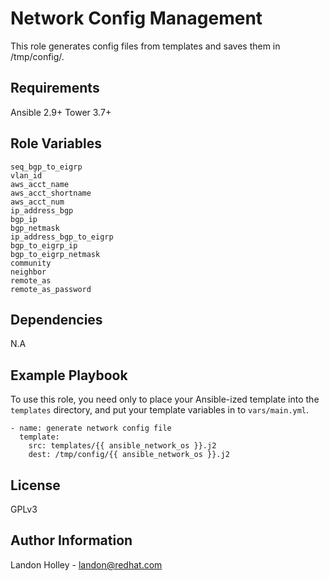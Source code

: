 

Network Config Management
=========

This role generates config files from templates and saves them in /tmp/config/.

Requirements
------------

Ansible 2.9+
Tower 3.7+

Role Variables
--------------

```
seq_bgp_to_eigrp
vlan_id
aws_acct_name
aws_acct_shortname
aws_acct_num
ip_address_bgp
bgp_ip
bgp_netmask
ip_address_bgp_to_eigrp
bgp_to_eigrp_ip
bgp_to_eigrp_netmask
community
neighbor
remote_as
remote_as_password
```

Dependencies
------------

N.A

Example Playbook
----------------

To use this role, you need only to place your Ansible-ized template into the `templates` directory, and put your template variables in to `vars/main.yml`.

```
- name: generate network config file
  template:
    src: templates/{{ ansible_network_os }}.j2
    dest: /tmp/config/{{ ansible_network_os }}.j2
```

License
-------

GPLv3

Author Information
------------------

Landon Holley - landon@redhat.com

